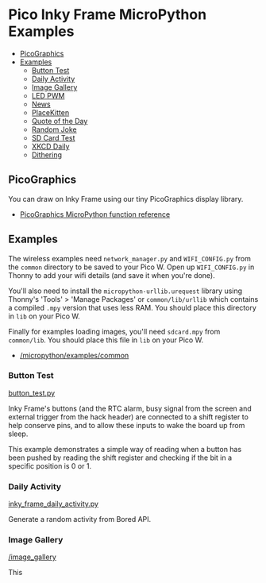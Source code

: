 # Pico Inky Frame MicroPython Examples <!-- omit in toc -->

- [PicoGraphics](#picographics)
- [Examples](#examples)
  - [Button Test](#button-test)
  - [Daily Activity](#daily-activity)
  - [Image Gallery](#image-gallery)
  - [LED PWM](#led-pwm)
  - [News](#news)
  - [PlaceKitten](#placekitten)
  - [Quote of the Day](#quote-of-the-day)
  - [Random Joke](#random-joke)
  - [SD Card Test](#sd-card-test)
  - [XKCD Daily](#xkcd-daily)
  - [Dithering](#dithering)

## PicoGraphics

You can draw on Inky Frame using our tiny PicoGraphics display library.
- [PicoGraphics MicroPython function reference](../../modules/picographics)

## Examples

The wireless examples need `network_manager.py` and `WIFI_CONFIG.py` from the `common` directory to be saved to your Pico W. Open up `WIFI_CONFIG.py` in Thonny to add your wifi details (and save it when you're done).

You'll also need to install the `micropython-urllib.urequest` library using Thonny's 'Tools' > 'Manage Packages' or `common/lib/urllib` which contains a compiled `.mpy` version that uses less RAM. You should place this directory in `lib` on your Pico W.

Finally for examples loading images, you'll need `sdcard.mpy` from `common/lib`. You should place this file in `lib` on your Pico W.

- [/micropython/examples/common](../common)

### Button Test
[button_test.py](button_test.py)

Inky Frame's buttons (and the RTC alarm, busy signal from the screen and external trigger from the hack header) are connected to a shift register to help conserve pins, and to allow these inputs to wake the board up from sleep.

This example demonstrates a simple way of reading when a button has been pushed by reading the shift register and checking if the bit in a specific position is 0 or 1.

### Daily Activity
[inky_frame_daily_activity.py](inky_frame_daily_activity.py)

Generate a random activity from Bored API.

### Image Gallery
[/image_gallery](../inky_frame/image_gallery)

This